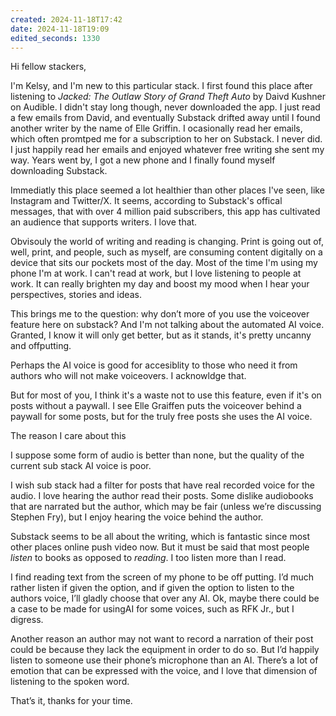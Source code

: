 ```yaml
---
created: 2024-11-18T17:42
date: 2024-11-18T19:09
edited_seconds: 1330
---
```

Hi fellow stackers,

I'm Kelsy, and I'm new to this particular stack. I first found this place after listening to _Jacked: The Outlaw Story of Grand Theft Auto_ by Daivd Kushner on Audible. I didn't stay long though, never downloaded the app. I just read a few emails from David, and eventually Substack drifted away until I found another writer by the name of Elle Griffin. I ocasionally read her emails, which often promtped me for a subscription to her on Substack. I never did. I just happily read her emails and enjoyed whatever free writing she sent my way. Years went by, I got a new phone and I finally found myself downloading Substack.

Immediatly this place seemed a lot healthier than other places I've seen, like Instagram and Twitter/X. It seems, according to Substack's offical messages, that with over 4 million paid subscribers, this app has cultivated an audience that supports writers. I love that. 

Obvisouly the world of writing and reading is changing. Print is going out of, well, print, and people, such as myself, are consuming content digitally on a device that sits our pockets most of the day. Most of the time I'm using my phone I'm at work. I can't read at work, but I love listening to people at work. It can really brighten my day and boost my mood when I hear your perspectives, stories and ideas.

This brings me to the question: why don’t more of you use the voiceover feature here on substack? And I'm not talking about the automated AI voice. Granted, I know it will only get better, but as it stands, it's pretty uncanny and offputting. 

Perhaps the AI voice is good for accesiblity to those who need it from authors who will not make voiceovers. I acknowldge that. 

But for most of you, I think it's a waste not to use this feature, even if it's on posts without a paywall. I see Elle Graiffen puts the voiceover behind a paywall for some posts, but for the truly free posts she uses the AI voice.

The reason I care about this 

I suppose some form of audio is better than none, but the quality of the current sub stack AI voice is poor.

I wish sub stack had a filter for posts that have real recorded voice for the audio. I love hearing the author read their posts. Some dislike audiobooks that are narrated but the author, which may be fair (unless we’re discussing Stephen Fry), but I enjoy hearing the voice behind the author. 

Substack seems to be all about the writing, which is fantastic since most other places online push video now. But it must be said that most people *listen* to books as opposed to *reading*. I too listen more than I read. 

I find reading text from the screen of my phone to be off putting. I’d much rather listen if given the option, and if given the option to listen to the authors voice, I’ll gladly choose that over any AI. Ok, maybe there could be a case to be made for usingAI for some voices, such as RFK Jr., but I digress. 

Another reason an author may not want to record a narration of their post could be because they lack the equipment in order to do so. But I’d happily listen to someone use their phone’s microphone than an AI. There’s a lot of emotion that can be expressed with the voice, and I love that dimension of listening to the spoken word. 

That’s it, thanks for your time. 